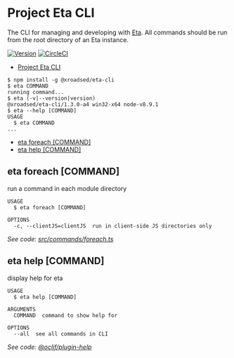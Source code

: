 # Project Eta CLI

The CLI for managing and developing with [Eta](https://github.com/crossroads-education/eta).
All commands should be run from the root directory of an Eta instance.

[![Version](https://img.shields.io/npm/v/@xroadsed/eta-cli.svg)](https://npmjs.org/package/@xroadsed/eta-cli)
[![CircleCI](https://circleci.com/gh/crossroads-education/eta-cli/tree/master.svg?style=shield)](https://circleci.com/gh/crossroads-education/eta-cli/tree/master)

<!-- toc -->
* [Project Eta CLI](#project-eta-cli)
<!-- tocstop -->
<!-- tocstop -->
<!-- usage -->
```sh-session
$ npm install -g @xroadsed/eta-cli
$ eta COMMAND
running command...
$ eta (-v|--version|version)
@xroadsed/eta-cli/1.3.0-a4 win32-x64 node-v8.9.1
$ eta --help [COMMAND]
USAGE
  $ eta COMMAND
...
```
<!-- usagestop -->
<!-- usagestop -->
<!-- commands -->
* [eta foreach [COMMAND]](#eta-foreach-command)
* [eta help [COMMAND]](#eta-help-command)

## eta foreach [COMMAND]

run a command in each module directory

```
USAGE
  $ eta foreach [COMMAND]

OPTIONS
  -c, --clientJS=clientJS  run in client-side JS directories only
```

_See code: [src/commands/foreach.ts](https://github.com/crossroads-education/eta-cli/blob/v1.3.0-a4/src/commands/foreach.ts)_

## eta help [COMMAND]

display help for eta

```
USAGE
  $ eta help [COMMAND]

ARGUMENTS
  COMMAND  command to show help for

OPTIONS
  --all  see all commands in CLI
```

_See code: [@oclif/plugin-help](https://github.com/oclif/plugin-help/blob/v1.2.1/src/commands/help.ts)_
<!-- commandsstop -->
<!-- commandsstop -->
